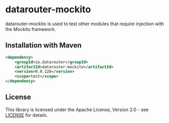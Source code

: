 # datarouter-mockito

datarouter-mockito is used to test other modules that require injection with the Mockito framework.

## Installation with Maven

```xml
<dependency>
	<groupId>io.datarouter</groupId>
	<artifactId>datarouter-mockito</artifactId>
	<version>0.0.126</version>
	<scope>test</scope>
</dependency>
```

## License

This library is licensed under the Apache License, Version 2.0 - see [LICENSE](../LICENSE) for details.
